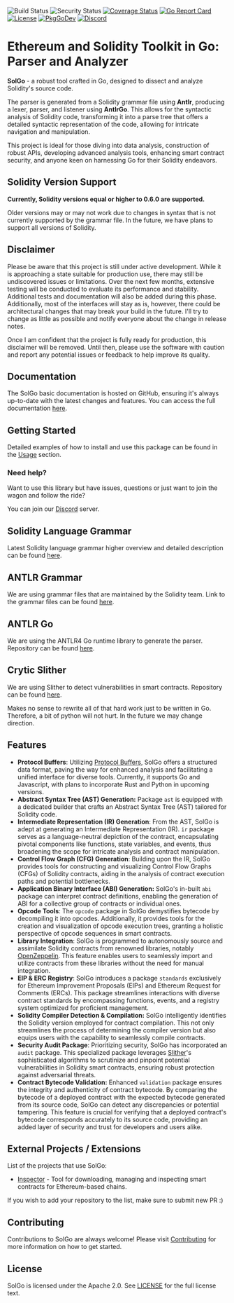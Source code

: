 ![Build Status](https://github.com/unpackdev/solgo/actions/workflows/test.yml/badge.svg)
![Security Status](https://github.com/unpackdev/solgo/actions/workflows/gosec.yml/badge.svg)
[![Coverage Status](https://coveralls.io/repos/github/unpackdev/solgo/badge.svg?branch=main)](https://coveralls.io/github/unpackdev/solgo?branch=main)
[![Go Report Card](https://goreportcard.com/badge/github.com/unpackdev/solgo)](https://goreportcard.com/report/github.com/unpackdev/solgo)
[![License](https://img.shields.io/badge/License-Apache_2.0-blue.svg)](https://opensource.org/licenses/Apache-2.0)
[![PkgGoDev](https://pkg.go.dev/badge/github.com/unpackdev/solgo)](https://pkg.go.dev/github.com/unpackdev/solgo)
[![Discord](https://img.shields.io/discord/1109929011896909875.svg)](https://discord.gg/PdHVbuTQRX)

# Ethereum and Solidity Toolkit in Go: Parser and Analyzer

**SolGo** - a robust tool crafted in Go, designed to dissect and analyze Solidity's source code.

The parser is generated from a Solidity grammar file using **Antlr**, producing a lexer, parser, and listener using **AntlrGo**. This allows for the syntactic analysis of Solidity code, transforming it into a parse tree that offers a detailed syntactic representation of the code, allowing for intricate navigation and manipulation.

This project is ideal for those diving into data analysis, construction of robust APIs, developing advanced analysis tools, enhancing smart contract security, and anyone keen on harnessing Go for their Solidity endeavors.

## Solidity Version Support

**Currently, Solidity versions equal or higher to 0.6.0 are supported.**

Older versions may or may not work due to changes in syntax that is not currently supported by the grammar file. In the future, we have plans to support all versions of Solidity.

## Disclaimer

Please be aware that this project is still under active development. While it is approaching a state suitable for production use, there may still be undiscovered issues or limitations. Over the next few months, extensive testing will be conducted to evaluate its performance and stability. Additional tests and documentation will also be added during this phase.
Additionally, most of the interfaces will stay as is, however, there could be architectural changes that may break your build in the future. I'll try to change as little as possible and notify everyone about the change in release notes.

Once I am confident that the project is fully ready for production, this disclaimer will be removed. Until then, please use the software with caution and report any potential issues or feedback to help improve its quality.


## Documentation

The SolGo basic documentation is hosted on GitHub, ensuring it's always up-to-date with the latest changes and features. You can access the full documentation [here](https://github.com/unpackdev/solgo/wiki).

## Getting Started

Detailed examples of how to install and use this package can be found in the [Usage](https://github.com/unpackdev/solgo/wiki/Getting-Started) section.

### Need help?

Want to use this library but have issues, questions or just want to join the wagon and follow the ride?

You can join our [Discord](https://discord.com/invite/PdHVbuTQRX) server.

## Solidity Language Grammar

Latest Solidity language grammar higher overview and detailed description can be found [here](https://docs.soliditylang.org/en/v0.8.19/grammar.html).

## ANTLR Grammar

We are using grammar files that are maintained by the Solidity team.
Link to the grammar files can be found [here](https://github.com/ethereum/solidity/tree/develop/docs/grammar).

## ANTLR Go

We are using the ANTLR4 Go runtime library to generate the parser. Repository can be found [here](https://github.com/antlr4-go/antlr).

## Crytic Slither

We are using Slither to detect vulnerabilities in smart contracts. Repository can be found [here](https://github.com/crytic/slither).

Makes no sense to rewrite all of that hard work just to be written in Go. Therefore, a bit of python will not hurt. In the future we may change direction.


## Features

- **Protocol Buffers**: Utilizing [Protocol Buffers](https://github.com/unpackdev/protos), SolGo offers a structured data format, paving the way for enhanced analysis and facilitating a unified interface for diverse tools. Currently, it supports Go and Javascript, with plans to incorporate Rust and Python in upcoming versions.
- **Abstract Syntax Tree (AST) Generation:** Package `ast` is equipped with a dedicated builder that crafts an Abstract Syntax Tree (AST) tailored for Solidity code.
- **Intermediate Representation (IR) Generation**: From the AST, SolGo is adept at generating an Intermediate Representation (IR). `ir` package serves as a language-neutral depiction of the contract, encapsulating pivotal components like functions, state variables, and events, thus broadening the scope for intricate analysis and contract manipulation.
- **Control Flow Graph (CFG) Generation**: Building upon the IR, SolGo provides tools for constructing and visualizing Control Flow Graphs (CFGs) of Solidity contracts, aiding in the analysis of contract execution paths and potential bottlenecks.
- **Application Binary Interface (ABI) Generation:** SolGo's in-built `abi` package can interpret contract definitions, enabling the generation of ABI for a collective group of contracts or individual ones.
- **Opcode Tools**: The `opcode` package in SolGo demystifies bytecode by decompiling it into opcodes. Additionally, it provides tools for the creation and visualization of opcode execution trees, granting a holistic perspective of opcode sequences in smart contracts.
- **Library Integration**: SolGo is programmed to autonomously source and assimilate Solidity contracts from renowned libraries, notably [OpenZeppelin](https://github.com/OpenZeppelin/openzeppelin-contracts). This feature enables users to seamlessly import and utilize contracts from these libraries without the need for manual integration.
- **EIP & ERC Registry**: SolGo introduces a package `standards` exclusively for Ethereum Improvement Proposals (EIPs) and Ethereum Request for Comments (ERCs). This package streamlines interactions with diverse contract standards by encompassing functions, events, and a registry system optimized for proficient management.
- **Solidity Compiler Detection & Compilation:** SolGo intelligently identifies the Solidity version employed for contract compilation. This not only streamlines the process of determining the compiler version but also equips users with the capability to seamlessly compile contracts.
- **Security Audit Package**: Prioritizing security, SolGo has incorporated an `audit` package. This specialized package leverages [Slither](https://github.com/crytic/slither)'s sophisticated algorithms to scrutinize and pinpoint potential vulnerabilities in Solidity smart contracts, ensuring robust protection against adversarial threats.
- **Contract Bytecode Validation:** Enhanced `validation` package ensures the integrity and authenticity of contract bytecode. By comparing the bytecode of a deployed contract with the expected bytecode generated from its source code, SolGo can detect any discrepancies or potential tampering. This feature is crucial for verifying that a deployed contract's bytecode corresponds accurately to its source code, providing an added layer of security and trust for developers and users alike.

## External Projects / Extensions

List of the projects that use SolGo:

- [Inspector](https://github.com/unpackdev/inspector) - Tool for downloading, managing and inspecting smart contracts for Ethereum-based chains.

If you wish to add your repository to the list, make sure to submit new PR :)

## Contributing

Contributions to SolGo are always welcome! Please visit [Contributing](https://github.com/unpackdev/solgo/wiki/Contributing) for more information on how to get started.


## License

SolGo is licensed under the Apache 2.0. See [LICENSE](LICENSE) for the full license text.
